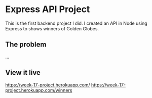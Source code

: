 # Express API Project

This is the first backend project I did. I created an API in Node using Express to shows winners of Golden Globes. 

## The problem

... 

## View it live

https://week-17-project.herokuapp.com/ 
https://week-17-project.herokuapp.com/winners 
